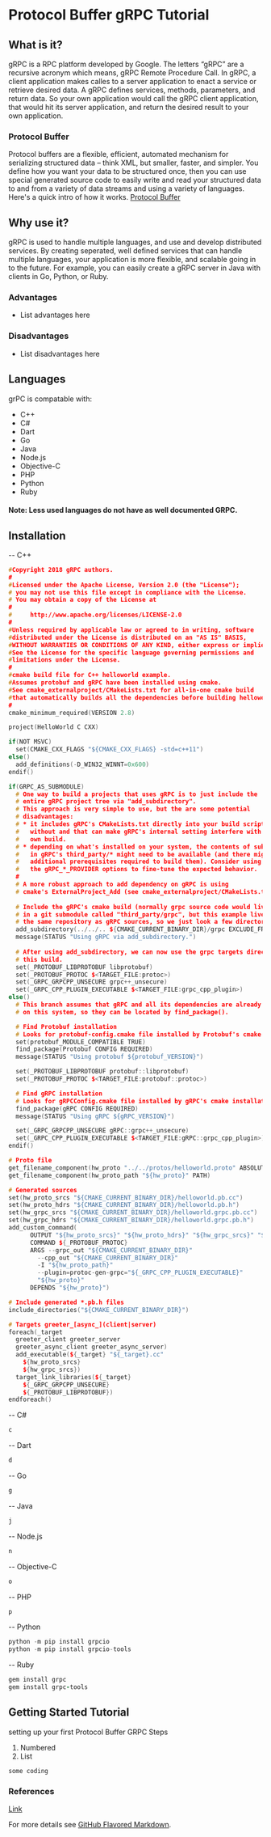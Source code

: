 # Protocol Buffer gRPC Tutorial

## What is it?
gRPC is a RPC platform developed by Google. The letters “gRPC” are a recursive acronym which means, gRPC Remote Procedure Call. In gRPC, a client application makes calles to a server application to enact a service or retrieve desired data. A gRPC defines services, methods, parameters, and return data. So your own application would call the gRPC client application, that would hit its server application, and return the desired result to your own application.

### Protocol Buffer
Protocol buffers are a flexible, efficient, automated mechanism for serializing structured data – think XML, but smaller, faster, and simpler. You define how you want your data to be structured once, then you can use special generated source code to easily write and read your structured data to and from a variety of data streams and using a variety of languages. Here's a quick intro of how it works.
[Protocol Buffer](https://developers.google.com/protocol-buffers/docs/overview)



## Why use it?
gRPC is used to handle multiple languages, and use and develop distributed services. By creating seperated, well defined services that can handle multiple languages, your application is more flexible, and scalable going in to the future. For example, you can easily create a gRPC server in Java with clients in Go, Python, or Ruby.
### Advantages
- List advantages here
### Disadvantages
- List disadvantages here

## Languages
grPC is compatable with:
- C++
- C#
- Dart
- Go
- Java
- Node.js
- Objective-C
- PHP
- Python
- Ruby
#### Note: Less used languages do not have as well documented GRPC.

## Installation
-- C++
```c++
#Copyright 2018 gRPC authors.
#
#Licensed under the Apache License, Version 2.0 (the "License");
# you may not use this file except in compliance with the License.
# You may obtain a copy of the License at
#
#     http://www.apache.org/licenses/LICENSE-2.0
#
#Unless required by applicable law or agreed to in writing, software
#distributed under the License is distributed on an "AS IS" BASIS,
#WITHOUT WARRANTIES OR CONDITIONS OF ANY KIND, either express or implied.
#See the License for the specific language governing permissions and
#limitations under the License.
#
#cmake build file for C++ helloworld example.
#Assumes protobuf and gRPC have been installed using cmake.
#See cmake_externalproject/CMakeLists.txt for all-in-one cmake build
#that automatically builds all the dependencies before building helloworld.
#
cmake_minimum_required(VERSION 2.8)

project(HelloWorld C CXX)

if(NOT MSVC)
  set(CMAKE_CXX_FLAGS "${CMAKE_CXX_FLAGS} -std=c++11")
else()
  add_definitions(-D_WIN32_WINNT=0x600)
endif()

if(GRPC_AS_SUBMODULE)
  # One way to build a projects that uses gRPC is to just include the
  # entire gRPC project tree via "add_subdirectory".
  # This approach is very simple to use, but the are some potential
  # disadvantages:
  # * it includes gRPC's CMakeLists.txt directly into your build script
  #   without and that can make gRPC's internal setting interfere with your
  #   own build.
  # * depending on what's installed on your system, the contents of submodules
  #   in gRPC's third_party/* might need to be available (and there might be
  #   additional prerequisites required to build them). Consider using
  #   the gRPC_*_PROVIDER options to fine-tune the expected behavior.
  #
  # A more robust approach to add dependency on gRPC is using
  # cmake's ExternalProject_Add (see cmake_externalproject/CMakeLists.txt).
  
  # Include the gRPC's cmake build (normally grpc source code would live
  # in a git submodule called "third_party/grpc", but this example lives in
  # the same repository as gRPC sources, so we just look a few directories up)
  add_subdirectory(../../.. ${CMAKE_CURRENT_BINARY_DIR}/grpc EXCLUDE_FROM_ALL)
  message(STATUS "Using gRPC via add_subdirectory.")
  
  # After using add_subdirectory, we can now use the grpc targets directly from
  # this build.
  set(_PROTOBUF_LIBPROTOBUF libprotobuf)
  set(_PROTOBUF_PROTOC $<TARGET_FILE:protoc>)
  set(_GRPC_GRPCPP_UNSECURE grpc++_unsecure)
  set(_GRPC_CPP_PLUGIN_EXECUTABLE $<TARGET_FILE:grpc_cpp_plugin>)
else()
  # This branch assumes that gRPC and all its dependencies are already installed
  # on this system, so they can be located by find_package().

  # Find Protobuf installation
  # Looks for protobuf-config.cmake file installed by Protobuf's cmake installation.
  set(protobuf_MODULE_COMPATIBLE TRUE)
  find_package(Protobuf CONFIG REQUIRED)
  message(STATUS "Using protobuf ${protobuf_VERSION}")

  set(_PROTOBUF_LIBPROTOBUF protobuf::libprotobuf)
  set(_PROTOBUF_PROTOC $<TARGET_FILE:protobuf::protoc>)

  # Find gRPC installation
  # Looks for gRPCConfig.cmake file installed by gRPC's cmake installation.
  find_package(gRPC CONFIG REQUIRED)
  message(STATUS "Using gRPC ${gRPC_VERSION}")

  set(_GRPC_GRPCPP_UNSECURE gRPC::grpc++_unsecure)
  set(_GRPC_CPP_PLUGIN_EXECUTABLE $<TARGET_FILE:gRPC::grpc_cpp_plugin>)
endif()

# Proto file
get_filename_component(hw_proto "../../protos/helloworld.proto" ABSOLUTE)
get_filename_component(hw_proto_path "${hw_proto}" PATH)

# Generated sources
set(hw_proto_srcs "${CMAKE_CURRENT_BINARY_DIR}/helloworld.pb.cc")
set(hw_proto_hdrs "${CMAKE_CURRENT_BINARY_DIR}/helloworld.pb.h")
set(hw_grpc_srcs "${CMAKE_CURRENT_BINARY_DIR}/helloworld.grpc.pb.cc")
set(hw_grpc_hdrs "${CMAKE_CURRENT_BINARY_DIR}/helloworld.grpc.pb.h")
add_custom_command(
      OUTPUT "${hw_proto_srcs}" "${hw_proto_hdrs}" "${hw_grpc_srcs}" "${hw_grpc_hdrs}"
      COMMAND ${_PROTOBUF_PROTOC}
      ARGS --grpc_out "${CMAKE_CURRENT_BINARY_DIR}"
        --cpp_out "${CMAKE_CURRENT_BINARY_DIR}"
        -I "${hw_proto_path}"
        --plugin=protoc-gen-grpc="${_GRPC_CPP_PLUGIN_EXECUTABLE}"
        "${hw_proto}"
      DEPENDS "${hw_proto}")

# Include generated *.pb.h files
include_directories("${CMAKE_CURRENT_BINARY_DIR}")

# Targets greeter_[async_](client|server)
foreach(_target
  greeter_client greeter_server
  greeter_async_client greeter_async_server)
  add_executable(${_target} "${_target}.cc"
    ${hw_proto_srcs}
    ${hw_grpc_srcs})
  target_link_libraries(${_target}
    ${_GRPC_GRPCPP_UNSECURE}
    ${_PROTOBUF_LIBPROTOBUF})
endforeach()
```
-- C#
```c#
c
```
-- Dart
```dart
d
```
-- Go
```go
g
```
-- Java
```java
j
```
-- Node.js
```javascript
n
```
-- Objective-C
```objective-c
o
```
-- PHP
```php
p
```
-- Python
```python
python -m pip install grpcio
python -m pip install grpcio-tools
```
-- Ruby
```ruby
gem install grpc
gem install grpc-tools
```

## Getting Started Tutorial
setting up your first Protocol Buffer GRPC
Steps
1. Numbered
2. List

`some coding`

### References
[Link](url)

For more details see [GitHub Flavored Markdown](https://guides.github.com/features/mastering-markdown/).

